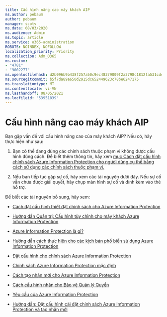 ```yaml
---
title: Cấu hình nâng cao máy khách AIP
ms.author: pebaum
author: pebaum
manager: scotv
ms.date: 08/03/2020
ms.audience: Admin
ms.topic: article
ms.service: o365-administration
ROBOTS: NOINDEX, NOFOLLOW
localization_priority: Priority
ms.collection: Adm_O365
ms.custom:
- "4781"
- "9002277"
ms.openlocfilehash: d2b096b9b438f257a50c9ec48379009f2a3798c1812fa531cdc30e61a5460a1e
ms.sourcegitcommit: b5f7da89a650d2915dc652449623c78be6247175
ms.translationtype: MT
ms.contentlocale: vi-VN
ms.lasthandoff: 08/05/2021
ms.locfileid: "53951839"
---
```

# <a name="aip-client-advanced-configuration"></a>Cấu hình nâng cao máy khách AIP

Bạn gặp vấn đề với cấu hình nâng cao của máy khách AIP? Nếu có, hãy thực hiện như sau:

1. Bạn có thể đang dùng các chính sách thuộc phạm vi không được cấu hình đúng cách. Để biết thêm thông tin, hãy xem [mục Cách đặt cấu hình chính sách Azure Information Protection cho người dùng cụ thể bằng cách sử dụng các chính sách thuộc phạm vi.](https://docs.microsoft.com/azure/information-protection/configure-policy-scope)

2. Nếu bạn tiếp tục gặp sự cố, hãy xem các tài nguyên dưới đây. Nếu sự cố vẫn chưa được giải quyết, hãy chụp màn hình sự cố và đính kèm vào thẻ hỗ trợ.

Để biết các tài nguyên bổ sung, hãy xem:

- [Cách đặt cấu hình thiết đặt chính sách cho Azure Information Protection](https://docs.microsoft.com/azure/information-protection/configure-policy-settings)  
    
- [Hướng dẫn Quản trị: Cấu hình tùy chỉnh cho máy khách Azure Information Protection](https://docs.microsoft.com/azure/information-protection/rms-client/client-admin-guide-customizations)  
    
- [Azure Information Protection là gì?](https://docs.microsoft.com/azure/information-protection/what-is-information-protection)  
    
- [Hướng dẫn cách thực hiện cho các kịch bản phổ biến sử dụng Azure Information Protection](https://docs.microsoft.com/azure/information-protection/how-to-guides)  
    
- [Đặt cấu hình cho chính sách Azure Information Protection](https://docs.microsoft.com/azure/information-protection/deploy-use/configure-policy)  
    
- [Chính sách Azure Information Protection mặc định](https://docs.microsoft.com/azure/information-protection/deploy-use/configure-policy-default)  
    
- [Cách tạo nhãn mới cho Azure Information Protection](https://docs.microsoft.com/azure/information-protection/deploy-use/configure-policy-new-label)  
    
- [Cách cấu hình nhãn cho Bảo vệ Quản lý Quyền](https://docs.microsoft.com/azure/information-protection/deploy-use/configure-policy-protection)  
    
- [Yêu cầu của Azure Information Protection](https://docs.microsoft.com/azure/information-protection/get-started/requirements)

- [Hướng dẫn: Đặt cấu hình cài đặt chính sách Azure Information Protection và tạo nhãn mới](https://docs.microsoft.com/azure/information-protection/get-started/infoprotect-quick-start-tutorial)
